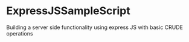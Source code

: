 # ExpressJSSampleScript
Building a server side functionality using express JS with basic CRUDE operations
